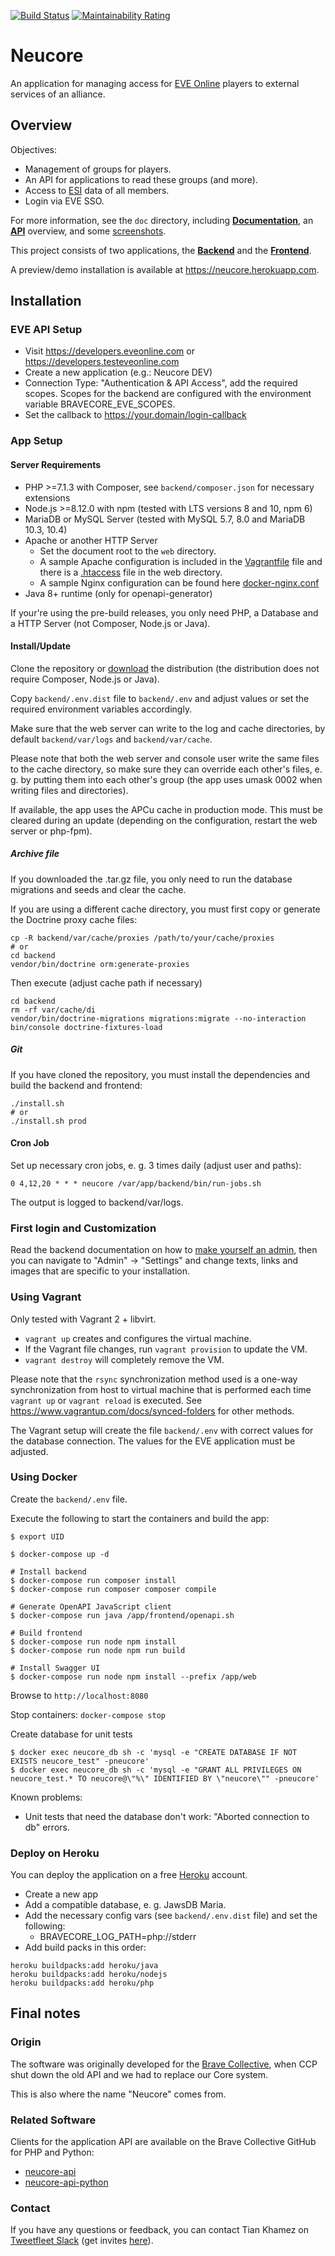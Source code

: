 [![Build Status](https://travis-ci.org/tkhamez/neucore.svg?branch=master)](https://travis-ci.org/tkhamez/neucore)
[![Maintainability Rating](https://sonarcloud.io/api/project_badges/measure?project=brvneucore&metric=sqale_rating)](https://sonarcloud.io/dashboard?id=brvneucore)

# Neucore

An application for managing access for [EVE Online](https://www.eveonline.com/) players to external services 
of an alliance.

## Overview

Objectives:

- Management of groups for players.
- An API for applications to read these groups (and more).
- Access to [ESI](http://esi.evetech.net) data of all members.
- Login via EVE SSO.

For more information, see the `doc` directory, including [**Documentation**](doc/documentation.md), 
an [**API**](doc/API.md) overview, and some [screenshots](doc/screenshots).

This project consists of two applications, the [**Backend**](backend/README.md) 
and the [**Frontend**](frontend/README.md).

A preview/demo installation is available at https://neucore.herokuapp.com.

## Installation

### EVE API Setup

- Visit https://developers.eveonline.com or https://developers.testeveonline.com
- Create a new application (e.g.: Neucore DEV)
- Connection Type: "Authentication & API Access", add the required scopes. Scopes for the backend
  are configured with the environment variable BRAVECORE_EVE_SCOPES.
- Set the callback to https://your.domain/login-callback

### App Setup

#### Server Requirements

* PHP >=7.1.3 with Composer, see `backend/composer.json` for necessary extensions
* Node.js >=8.12.0 with npm (tested with LTS versions 8 and 10, npm 6)
* MariaDB or MySQL Server (tested with MySQL 5.7, 8.0 and MariaDB 10.3, 10.4)
* Apache or another HTTP Server
    * Set the document root to the `web` directory.
    * A sample Apache configuration is included in the [Vagrantfile](Vagrantfile) file and there 
      is a [.htaccess](web/.htaccess) file in the web directory.
    * A sample Nginx configuration can be found here [docker-nginx.conf](docker-nginx.conf)
* Java 8+ runtime (only for openapi-generator)

If your're using the pre-build releases, you only need PHP, a Database and a HTTP Server (not Composer,
Node.js or Java).

#### Install/Update

Clone the repository or [download](https://github.com/tkhamez/neucore/releases) the distribution 
(the distribution does not require Composer, Node.js or Java).

Copy `backend/.env.dist` file to `backend/.env` and adjust values or
set the required environment variables accordingly.

Make sure that the web server can write to the log and cache directories, by default 
`backend/var/logs` and `backend/var/cache`.

Please note that both the web server and console user write the same files to the cache directory,
so make sure they can override each other's files, e. g. by putting them into each other's group
(the app uses umask 0002 when writing files and directories).

If available, the app uses the APCu cache in production mode. This must be cleared during an update
(depending on the configuration, restart the web server or php-fpm).

##### Archive file

If you downloaded the .tar.gz file, you only need to run the database migrations and seeds and clear the cache.

If you are using a different cache directory, you must first copy or generate the Doctrine proxy cache files:
```
cp -R backend/var/cache/proxies /path/to/your/cache/proxies
# or
cd backend
vendor/bin/doctrine orm:generate-proxies
```

Then execute (adjust cache path if necessary)
```
cd backend
rm -rf var/cache/di
vendor/bin/doctrine-migrations migrations:migrate --no-interaction
bin/console doctrine-fixtures-load
```

##### Git

If you have cloned the repository, you must install the dependencies and build the backend and frontend:
```
./install.sh
# or
./install.sh prod
```

#### Cron Job

Set up necessary cron jobs, e. g. 3 times daily (adjust user and paths):

```
0 4,12,20 * * * neucore /var/app/backend/bin/run-jobs.sh
```

The output is logged to backend/var/logs.

### First login and Customization

Read the backend documentation on how to [make yourself an admin](backend/README.md#making-yourself-an-admin),
then you can navigate to "Admin" -> "Settings" and change texts, links and images that are specific to your 
installation.

### Using Vagrant

Only tested with Vagrant 2 + libvirt.

- `vagrant up` creates and configures the virtual machine.
- If the Vagrant file changes, run `vagrant provision` to update the VM.
- `vagrant destroy` will completely remove the VM.

Please note that the `rsync` synchronization method used is a one-way synchronization from host to virtual 
machine that is performed each time `vagrant up` or `vagrant reload` is executed.
See https://www.vagrantup.com/docs/synced-folders for other methods. 

The Vagrant setup will create the file `backend/.env` with correct values for the database connection.
The values for the EVE application must be adjusted.

### Using Docker

Create the `backend/.env` file.

Execute the following to start the containers and build the app:
```
$ export UID

$ docker-compose up -d

# Install backend
$ docker-compose run composer install
$ docker-compose run composer composer compile

# Generate OpenAPI JavaScript client
$ docker-compose run java /app/frontend/openapi.sh

# Build frontend
$ docker-compose run node npm install
$ docker-compose run node npm run build

# Install Swagger UI
$ docker-compose run node npm install --prefix /app/web
```

Browse to `http://localhost:8080`

Stop containers: `docker-compose stop`

Create database for unit tests
```
$ docker exec neucore_db sh -c 'mysql -e "CREATE DATABASE IF NOT EXISTS neucore_test" -pneucore'
$ docker exec neucore_db sh -c 'mysql -e "GRANT ALL PRIVILEGES ON neucore_test.* TO neucore@\"%\" IDENTIFIED BY \"neucore\"" -pneucore'
```

Known problems:
- Unit tests that need the database don't work: "Aborted connection to db" errors.

### Deploy on Heroku

You can deploy the application on a free [Heroku](https://www.heroku.com) account.

- Create a new app
- Add a compatible database, e. g. JawsDB Maria.
- Add the necessary config vars (see `backend/.env.dist` file) and set the following:
  - BRAVECORE_LOG_PATH=php://stderr
- Add build packs in this order:

```
heroku buildpacks:add heroku/java
heroku buildpacks:add heroku/nodejs
heroku buildpacks:add heroku/php
```

## Final notes

### Origin

The software was originally developed for the [Brave Collective](https://www.bravecollective.com), 
when CCP shut down the old API and we had to replace our Core system.

This is also where the name "Neucore" comes from.

### Related Software

Clients for the application API are available on the Brave Collective GitHub for PHP and Python:

- [neucore-api](https://github.com/bravecollective/neucore-api)
- [neucore-api-python](https://github.com/bravecollective/neucore-api-python)

### Contact

If you have any questions or feedback, you can contact Tian Khamez on [Tweetfleet Slack](https://tweetfleet.slack.com)
(get invites [here](https://www.fuzzwork.co.uk/tweetfleet-slack-invites/)).
